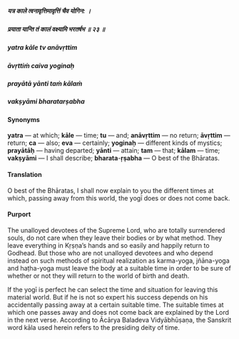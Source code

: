##### यत्र काले त्वनावृत्तिमावृत्तिं चैव योगिन: ।
##### प्रयाता यान्ति तं कालं वक्ष्यामि भरतर्षभ ॥ २३ ॥

##### yatra kāle tv anāvṛttim
##### āvṛttiṁ caiva yoginaḥ
##### prayātā yānti taṁ kālaṁ
##### vakṣyāmi bharatarṣabha

#### Synonyms

**yatra** — at which; **kāle** — time; **tu** — and; **anāvṛttim** — no return; **āvṛttim** — return; **ca** — also; **eva** — certainly; **yoginaḥ** — different kinds of mystics; **prayātāḥ** — having departed; **yānti** — attain; **tam** — that; **kālam** — time; **vakṣyāmi** — I shall describe; **bharata**-**ṛṣabha** — O best of the Bhāratas.

#### Translation

O best of the Bhāratas, I shall now explain to you the different times at which, passing away from this world, the yogī does or does not come back.

#### Purport

The unalloyed devotees of the Supreme Lord, who are totally surrendered souls, do not care when they leave their bodies or by what method. They leave everything in Kṛṣṇa’s hands and so easily and happily return to Godhead. But those who are not unalloyed devotees and who depend instead on such methods of spiritual realization as karma-yoga, jñāna-yoga and haṭha-yoga must leave the body at a suitable time in order to be sure of whether or not they will return to the world of birth and death.

If the yogī is perfect he can select the time and situation for leaving this material world. But if he is not so expert his success depends on his accidentally passing away at a certain suitable time. The suitable times at which one passes away and does not come back are explained by the Lord in the next verse. According to Ācārya Baladeva Vidyābhūṣaṇa, the Sanskrit word kāla used herein refers to the presiding deity of time.